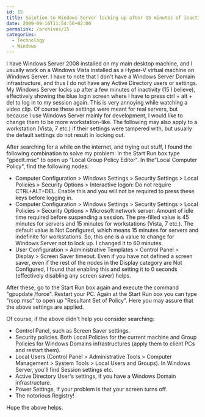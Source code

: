 ```yaml
---
id: 15
title: Solution to Windows Server locking up after 15 minutes of inactivity
date: 2009-09-16T11:54:56+02:00
permalink: /archives/15
categories:
  - Technology
  - Windows
---
```

I have Windows Server 2008 installed on my main desktop machine, and I usually work on a Windows Vista installed as a Hyper-V virtual machine on Windows Server. I have to note that I don't have a Windows Server Domain infrastructure, and thus I do not have any Active Directory users or settings. My Windows Server locks up after a few minutes of inactivity (15 I believe), effectively showing the blue login screen where I have to press ctrl + alt + del to log in to my session again. This is very annoying while watching a video clip. Of course these settings were meant for real servers, but because I use Windows Server mainly for development, I would like to change them to be more workstation-like. The following may also apply to a workstation (Vista, 7 etc.) if their settings were tampered with, but usually the default settings do not result in locking out.

After searching for a while on the internet, and trying out stuff, I found the following combination to solve my problem: In the Start Run box type "gpedit.msc" to open up "Local Group Policy Editor". In the"Local Computer Policy", find the following nodes:

  * Computer Configuration > Windows Settings > Security Settings > Local Policies > Security Options > Interactive logon: Do not require CTRL+ALT+DEL. Enable this and you will not be required to press these keys before logging in.
  * Computer Configuration > Windows Settings > Security Settings > Local Policies > Security Options > Microsoft network server: Amount of idle time required before suspending a session. The pre-filled value is 45 minutes for servers and 15 minutes for workstations (Vista, 7 etc.). The default value is Not Configured, which means 15 minutes for servers and indefinite for workstations. So, this one is a value to change for Windows Server not to lock up. I changed it to 60 minutes.
  * User Configuration > Administrative Templates > Control Panel > Display > Screen Saver timeout. Even if you have not defined a screen saver, even if the rest of the nodes in the Display category are Not Configured, I found that enabling this and setting it to 0 seconds (effectively disabling any screen saver) helps.

After these, go to the Start Run box again and execute the command "gpupdate /force". Restart your PC. Again at the Start Run box you can type "rsop.msc" to open up "Resultant Set of Policy". Here you may assure that the above settings are applied.

Of course, if the above didn't help you consider searching:

  * Control Panel, such as Screen Saver settings.
  * Security policies. Both Local Policies for the current machine and Group Policies for Windows Domains infrastructures (apply them to client PCs and restart them).
  * Local Users (Control Panel > Administrative Tools > Computer Management > System Tools > Local Users and Groups). In Windows Server, you'll find Session settings etc.
  * Active Directory User's settings, if you have a Windows Domain infrastructure.
  * Power Settings, if your problem is that your screen turns off.
  * The notorious Registry!

Hope the above helps.